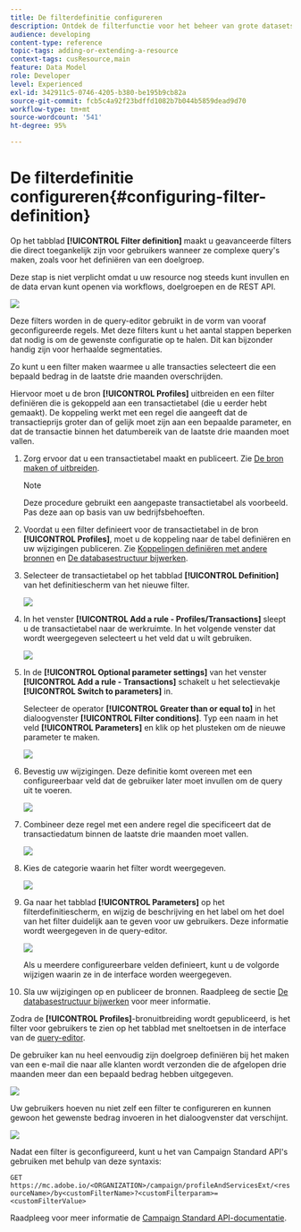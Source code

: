 ```yaml
---
title: De filterdefinitie configureren
description: Ontdek de filterfunctie voor het beheer van grote datasets.
audience: developing
content-type: reference
topic-tags: adding-or-extending-a-resource
context-tags: cusResource,main
feature: Data Model
role: Developer
level: Experienced
exl-id: 342911c5-0746-4205-b380-be195b9cb82a
source-git-commit: fcb5c4a92f23bdffd1082b7b044b5859dead9d70
workflow-type: tm+mt
source-wordcount: '541'
ht-degree: 95%

---
```


# De filterdefinitie configureren{#configuring-filter-definition}

Op het tabblad **[!UICONTROL Filter definition]** maakt u geavanceerde filters die direct toegankelijk zijn voor gebruikers wanneer ze complexe query&#39;s maken, zoals voor het definiëren van een doelgroep.

Deze stap is niet verplicht omdat u uw resource nog steeds kunt invullen en de data ervan kunt openen via workflows, doelgroepen en de REST API.

![](assets/custom_resource_filter-definition.png)

Deze filters worden in de query-editor gebruikt in de vorm van vooraf geconfigureerde regels. Met deze filters kunt u het aantal stappen beperken dat nodig is om de gewenste configuratie op te halen. Dit kan bijzonder handig zijn voor herhaalde segmentaties.

Zo kunt u een filter maken waarmee u alle transacties selecteert die een bepaald bedrag in de laatste drie maanden overschrijden.

Hiervoor moet u de bron **[!UICONTROL Profiles]** uitbreiden en een filter definiëren die is gekoppeld aan een transactietabel (die u eerder hebt gemaakt). De koppeling werkt met een regel die aangeeft dat de transactieprijs groter dan of gelijk moet zijn aan een bepaalde parameter, en dat de transactie binnen het datumbereik van de laatste drie maanden moet vallen.

1. Zorg ervoor dat u een transactietabel maakt en publiceert. Zie [De bron maken of uitbreiden](../../developing/using/creating-or-extending-the-resource.md).

   >[!NOTE]
   >
   >Deze procedure gebruikt een aangepaste transactietabel als voorbeeld. Pas deze aan op basis van uw bedrijfsbehoeften.

1. Voordat u een filter definieert voor de transactietabel in de bron **[!UICONTROL Profiles]**, moet u de koppeling naar de tabel definiëren en uw wijzigingen publiceren. Zie [Koppelingen definiëren met andere bronnen](../../developing/using/configuring-the-resource-s-data-structure.md#defining-links-with-other-resources) en [De databasestructuur bijwerken](../../developing/using/updating-the-database-structure.md).
1. Selecteer de transactietabel op het tabblad **[!UICONTROL Definition]** van het definitiescherm van het nieuwe filter.

   ![](assets/custom_resource_filter-definition_example-empty.png)

1. In het venster **[!UICONTROL Add a rule - Profiles/Transactions]** sleept u de transactietabel naar de werkruimte. In het volgende venster dat wordt weergegeven selecteert u het veld dat u wilt gebruiken.

   ![](assets/custom_resource_filter-definition_example-field.png)

1. In de **[!UICONTROL Optional parameter settings]** van het venster **[!UICONTROL Add a rule - Transactions]** schakelt u het selectievakje **[!UICONTROL Switch to parameters]** in.

   Selecteer de operator **[!UICONTROL Greater than or equal to]** in het dialoogvenster **[!UICONTROL Filter conditions]**. Typ een naam in het veld **[!UICONTROL Parameters]** en klik op het plusteken om de nieuwe parameter te maken.

   ![](assets/custom_resource_filter-definition_example-parameter.png)

1. Bevestig uw wijzigingen. Deze definitie komt overeen met een configureerbaar veld dat de gebruiker later moet invullen om de query uit te voeren.

   ![](assets/custom_resource_filter-definition_ex_edit-rule.png)

1. Combineer deze regel met een andere regel die specificeert dat de transactiedatum binnen de laatste drie maanden moet vallen.

   ![](assets/custom_resource_filter-definition_example.png)

1. Kies de categorie waarin het filter wordt weergegeven.

   ![](assets/custom_resource_filter-definition_category.png)

1. Ga naar het tabblad **[!UICONTROL Parameters]** op het filterdefinitiescherm, en wijzig de beschrijving en het label om het doel van het filter duidelijk aan te geven voor uw gebruikers. Deze informatie wordt weergegeven in de query-editor.

   ![](assets/custom_resource_filter-definition_parameters.png)

   Als u meerdere configureerbare velden definieert, kunt u de volgorde wijzigen waarin ze in de interface worden weergegeven.

1. Sla uw wijzigingen op en publiceer de bronnen. Raadpleeg de sectie [De databasestructuur bijwerken](../../developing/using/updating-the-database-structure.md) voor meer informatie.

Zodra de **[!UICONTROL Profiles]**-bronuitbreiding wordt gepubliceerd, is het filter voor gebruikers te zien op het tabblad met sneltoetsen in de interface van de [query-editor](../../automating/using/editing-queries.md).

De gebruiker kan nu heel eenvoudig zijn doelgroep definiëren bij het maken van een e-mail die naar alle klanten wordt verzonden die de afgelopen drie maanden meer dan een bepaald bedrag hebben uitgegeven.

![](assets/custom_resource_filter-definition_email-audience.png)

Uw gebruikers hoeven nu niet zelf een filter te configureren en kunnen gewoon het gewenste bedrag invoeren in het dialoogvenster dat verschijnt.

![](assets/custom_resource_filter-definition_email-audience_filter.png)

Nadat een filter is geconfigureerd, kunt u het van Campaign Standard API&#39;s gebruiken met behulp van deze syntaxis:

`GET https://mc.adobe.io/<ORGANIZATION>/campaign/profileAndServicesExt/<resourceName>/by<customFilterName>?<customFilterparam>=<customFilterValue>`

Raadpleeg voor meer informatie de [Campaign Standard API-documentatie](../../api/using/filtering.md#custom-filters).
